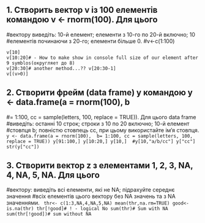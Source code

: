 ## 1. Створить вектор v із 100 елементів командою v <- rnorm(100). Для цього
#вектору виведіть: 10-й елемент; елементи з 10-го по 20-й включно; 10
#елементів починаючи з 20-го; елементи більше 0.
#v<-c(1:100)
```v<- rnorm(100)
v[10]
v[10:20]# - How to make show in console full size of our element after 9 symblos(округляет до 8)
v[20:30]# another method...?? v[20:30-1]
v[(v>0)]
```
## 2. Створити фрейм (data frame) y командою y <- data.frame(a = rnorm(100), b
#= 1:100, cc = sample(letters, 100, replace = TRUE)). Для цього data frame
#виведіть: останні 10 строк; строки з 10 по 20 включно; 10-й елемент
#стовпця b; повністю стовпець cc, при цьому використайте ім’я стовпця.
     ```
       y <- data.frame(a = rnorm(100), 
                b= 1:100, cc = sample(letters, 100, replace = TRUE))
       y[91:100,]
       y[10:20,]
       y[10,]  #y[10,"a/b/cc"]
       y["cc"]
       str(y["cc"])
       ```
## 3. Створити вектор z з елементами 1, 2, 3, NA, 4, NA, 5, NA. Для цього
#вектору: виведіть всі елементи, які не NA; підрахуйте середнє значення
#всіх елементів цього вектору без NA значень та з NA значеннями.
      ``` 
       thr<- c(1:3,NA,4,NA,5,NA)
       mean(thr,na.rm=TRUE)
       good<- is.na(thr)
       thr[!good]# ! - logical No
       sum(thr)# Sum with NA
       sum(thr[!good])# sum without NA  
       ```
